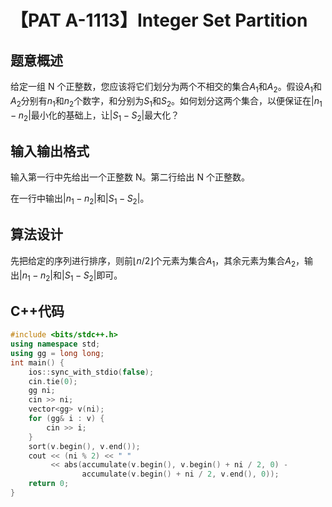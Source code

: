 # 【PAT A-1113】Integer Set Partition

## 题意概述

给定一组 N 个正整数，您应该将它们划分为两个不相交的集合$A_1$和$A_2$。假设$A_1$和$A_2$分别有$n_1$和$n_2$个数字，和分别为$S_1$和$S_2$。如何划分这两个集合，以便保证在$\left|n_1-n_2\right|$最小化的基础上，让$\left|S_1-S_2\right|$最大化？

## 输入输出格式

输入第一行中先给出一个正整数 N。第二行给出 N 个正整数。

在一行中输出$|n_1-n_2|$和$\left|S_1-S_2\right|$。

## 算法设计

先把给定的序列进行排序，则前$\lfloor n/2 \rfloor$个元素为集合$A_1$，其余元素为集合$A_2$，输出$\left|n_1-n_2\right|$和$\left|S_1-S_2\right|$即可。

## C++代码

```cpp
#include <bits/stdc++.h>
using namespace std;
using gg = long long;
int main() {
    ios::sync_with_stdio(false);
    cin.tie(0);
    gg ni;
    cin >> ni;
    vector<gg> v(ni);
    for (gg& i : v) {
        cin >> i;
    }
    sort(v.begin(), v.end());
    cout << (ni % 2) << " "
         << abs(accumulate(v.begin(), v.begin() + ni / 2, 0) -
                accumulate(v.begin() + ni / 2, v.end(), 0));
    return 0;
}
```
